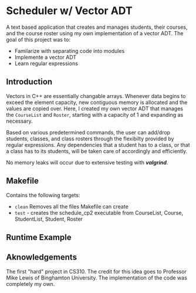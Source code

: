 # Scheduler w/ Vector ADT

A text based application that creates and manages students, their courses, and the course roster using my own implementation of a vector ADT. The goal of this project was to:

- Familarize with separating code into modules
- Implemente a vector ADT
- Learn regular expressions

## Introduction

Vectors in C++ are essentially changable arrays. Whenever data begins to exceed the element capacity, new contiguous memory is allocated and the values are copied over. Here, I created my own vector ADT that manages the `CourseList` and `Roster`, starting with a capacity of 1 and expanding as necessary.

Based on various predetermined commands, the user can add/drop students, classes, and class rosters through the flexibilty provided by regular expressions. Any dependencies that a student has to a class, or that a class has to its students, will be taken care of accordingly and efficiently. 

No memory leaks will occur due to extensive testing with ***valgrind***.

## Makefile

Contains the following targets:

- `clean` Removes all the files Makefile can create
- `test` - creates the schedule_cp2 executable from CourseList, Course, StudentList, Student, Roster
  
## Runtime Example

## Aknowledgements

The first "hard" project in CS310. The credit for this idea goes to Professor Mike Lewis of Binghamton University. The implementation of the code was completely my own.
